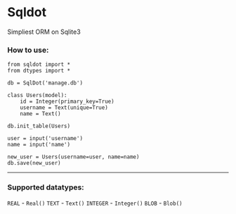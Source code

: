 # Sqldot
Simpliest ORM on Sqlite3

### How to use:
```
from sqldot import *
from dtypes import *

db = SqlDot('manage.db')

class Users(model):
    id = Integer(primary_key=True)
    username = Text(unique=True)
    name = Text()

db.init_table(Users)

user = input('username')
name = input('name')

new_user = Users(username=user, name=name)
db.save(new_user)
```
---
### Supported datatypes:
```REAL``` - ```Real()```
```TEXT``` - ```Text()```
```INTEGER``` - ```Integer()```
```BLOB``` - ```Blob()```

